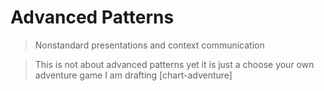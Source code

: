 # Advanced Patterns
> Nonstandard presentations and context communication

> This is not about advanced patterns yet it is just a choose your own adventure game I am drafting 
[chart-adventure]











